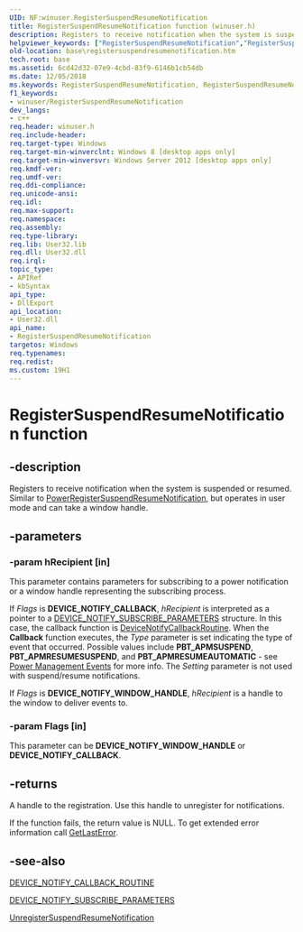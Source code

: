 ```yaml
---
UID: NF:winuser.RegisterSuspendResumeNotification
title: RegisterSuspendResumeNotification function (winuser.h)
description: Registers to receive notification when the system is suspended or resumed. Similar to PowerRegisterSuspendResumeNotification, but operates in user mode and can take a window handle.
helpviewer_keywords: ["RegisterSuspendResumeNotification","RegisterSuspendResumeNotification function","base.registersuspendresumenotification","winuser/RegisterSuspendResumeNotification"]
old-location: base\registersuspendresumenotification.htm
tech.root: base
ms.assetid: 6cd42d32-07e9-4cbd-83f9-6146b1cb54db
ms.date: 12/05/2018
ms.keywords: RegisterSuspendResumeNotification, RegisterSuspendResumeNotification function, base.registersuspendresumenotification, winuser/RegisterSuspendResumeNotification
f1_keywords:
- winuser/RegisterSuspendResumeNotification
dev_langs:
- c++
req.header: winuser.h
req.include-header: 
req.target-type: Windows
req.target-min-winverclnt: Windows 8 [desktop apps only]
req.target-min-winversvr: Windows Server 2012 [desktop apps only]
req.kmdf-ver: 
req.umdf-ver: 
req.ddi-compliance: 
req.unicode-ansi: 
req.idl: 
req.max-support: 
req.namespace: 
req.assembly: 
req.type-library: 
req.lib: User32.lib
req.dll: User32.dll
req.irql: 
topic_type:
- APIRef
- kbSyntax
api_type:
- DllExport
api_location:
- User32.dll
api_name:
- RegisterSuspendResumeNotification
targetos: Windows
req.typenames: 
req.redist: 
ms.custom: 19H1
---
```


# RegisterSuspendResumeNotification function


## -description


Registers to receive notification when the system is suspended or resumed. Similar to <a href="https://docs.microsoft.com/windows/desktop/api/powerbase/nf-powerbase-powerregistersuspendresumenotification">PowerRegisterSuspendResumeNotification</a>, but operates in user mode and can take a window handle.


## -parameters




### -param hRecipient [in]

 This parameter contains parameters for subscribing to a power notification or a window handle representing the subscribing process. 

If <i>Flags</i> is <b>DEVICE_NOTIFY_CALLBACK</b>, <i>hRecipient</i> is interpreted as a pointer to a <a href="/windows/win32/api/powrprof/ns-powrprof-device_notify_subscribe_parameters">DEVICE_NOTIFY_SUBSCRIBE_PARAMETERS</a> structure. In this case, the callback function is <a href="https://docs.microsoft.com/windows/desktop/api/powrprof/nc-powrprof-device_notify_callback_routine">DeviceNotifyCallbackRoutine</a>. When the <b>Callback</b> function executes, the  <i>Type</i> parameter is set indicating the type of event that occurred. Possible values include <b>PBT_APMSUSPEND</b>, <b>PBT_APMRESUMESUSPEND</b>, and <b>PBT_APMRESUMEAUTOMATIC</b> - see  <a href="https://docs.microsoft.com/windows/desktop/Power/power-management-events">Power Management Events</a> for more info. The <i>Setting</i> parameter is not used with suspend/resume notifications.

If <i>Flags</i> is <b>DEVICE_NOTIFY_WINDOW_HANDLE</b>, <i>hRecipient</i> is a handle to the window to deliver events to. 


### -param Flags [in]

 This parameter can be <b>DEVICE_NOTIFY_WINDOW_HANDLE</b> or <b>DEVICE_NOTIFY_CALLBACK</b>.


## -returns



A handle to the registration. Use this handle to unregister for notifications.

If the function fails, the return value is NULL. To get extended error information call 
<a href="https://docs.microsoft.com/windows/desktop/api/errhandlingapi/nf-errhandlingapi-getlasterror">GetLastError</a>.




## -see-also




<a href="https://docs.microsoft.com/windows/desktop/api/powrprof/nc-powrprof-device_notify_callback_routine">DEVICE_NOTIFY_CALLBACK_ROUTINE</a>



<a href="/windows/win32/api/powrprof/ns-powrprof-device_notify_subscribe_parameters">DEVICE_NOTIFY_SUBSCRIBE_PARAMETERS</a>



<a href="https://docs.microsoft.com/windows/desktop/api/winuser/nf-winuser-unregistersuspendresumenotification">UnregisterSuspendResumeNotification</a>
 

 

